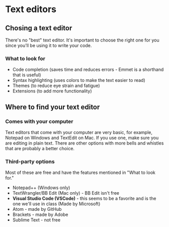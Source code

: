 # Text editors

## Chosing a text editor
There's no "best" text editor. It's important to choose the right one for you since you'll be using it to write your code.

### What to look for
- Code completion (saves time and reduces errors - Emmet is a shorthand that is useful)
- Syntax highlighting (uses colors to make the text easier to read)
- Themes (to reduce eye strain and fatigue)
- Extensions (to add more functionality)

## Where to find your text editor

### Comes with your computer
Text editors that come with your computer are very basic, for example, Notepad on Windows and TextEdit on Mac. If you use one, make sure you are editing in plain text. There are other options with more bells and whistles that are probably a better choice.


### Third-party options
Most of these are free and have the features mentioned in "What to look for."
- Notepad++ (Windows only)
- TextWrangler/BB Edit (Mac only) - BB Edit isn't free
- **Visual Studio Code (VSCode)** - this seems to be a favorite and is the one we'll use in class (Made by Microsoft)
- Atom - made by GitHub
- Brackets - made by Adobe
- Sublime Text - not free
